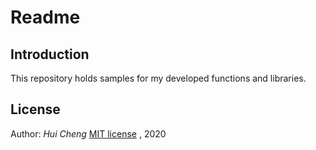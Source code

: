 # Readme

## Introduction

This repository holds samples for my developed functions and libraries.

## License

Author: *Hui Cheng*
[MIT license](./LICENSE.md) , 2020